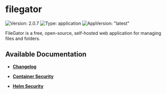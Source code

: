 # filegator

![Version: 2.0.7](https://img.shields.io/badge/Version-2.0.7-informational?style=flat-square) ![Type: application](https://img.shields.io/badge/Type-application-informational?style=flat-square) ![AppVersion: "latest"](https://img.shields.io/badge/AppVersion-"latest"-informational?style=flat-square)

FileGator is a free, open-source, self-hosted web application for managing files and folders.

## Available Documentation

- [**Changelog**](CHANGELOG)

- [**Container Security**](container-security)

- [**Helm Security**](helm-security)

